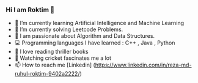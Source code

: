 ### Hi I am Roktim 🙂	

- 🌱 I’m currently learning Artificial Intelligence and Machine Learning
- 🤔 I’m currently solving Leetcode Problems.
- 💬 I am passionate about Algorithm and Data Structures.
- 💻 Programming languages I have learned : C++ , Java , Python
- 📘 I love reading thriller books
- 🏏 Watching cricket fascinates me a lot
- 📫 How to reach me
[Linkedin] (https://www.linkedin.com/in/reza-md-ruhul-roktim-9402a2222/)
